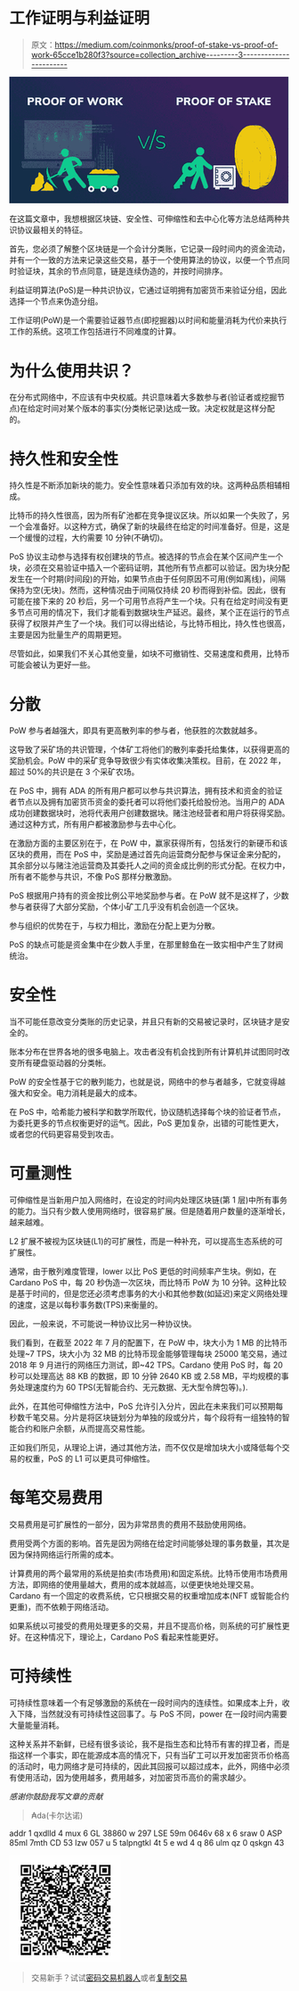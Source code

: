 # 工作证明与利益证明

> 原文：<https://medium.com/coinmonks/proof-of-stake-vs-proof-of-work-65cce1b280f3?source=collection_archive---------3----------------------->

![](img/c697148382566752be03f9f0cd11b5be.png)

在这篇文章中，我想根据区块链、安全性、可伸缩性和去中心化等方法总结两种共识协议最相关的特征。

首先，您必须了解整个区块链是一个会计分类账，它记录一段时间内的资金流动，并有一个一致的方法来记录这些交易，基于一个使用算法的协议，以便一个节点同时验证块，其余的节点同意，链是连续伪造的，并按时间排序。

利益证明算法(PoS)是一种共识协议，它通过证明拥有加密货币来验证分组，因此选择一个节点来伪造分组。

工作证明(PoW)是一个需要验证器节点(即挖掘器)以时间和能量消耗为代价来执行工作的系统。这项工作包括进行不同难度的计算。

# 为什么使用共识？

在分布式网络中，不应该有中央权威。共识意味着大多数参与者(验证者或挖掘节点)在给定时间对某个版本的事实(分类帐记录)达成一致。决定权就是这样分配的。

# 持久性和安全性

持久性是不断添加新块的能力。安全性意味着只添加有效的块。这两种品质相辅相成。

比特币的持久性很高，因为所有矿池都在竞争提议区块。所以如果一个失败了，另一个会准备好。以这种方式，确保了新的块最终在给定的时间准备好。但是，这是一个缓慢的过程，大约需要 10 分钟(不确切)。

PoS 协议主动参与选择有权创建块的节点。被选择的节点会在某个区间产生一个块，必须在交易验证中插入一个密码证明，其他所有节点都可以验证。因为块分配发生在一个时期(时间段)的开始，如果节点由于任何原因不可用(例如离线)，间隔保持为空(无块)。然而，这种情况由于间隔仅持续 20 秒而得到补偿。因此，很有可能在接下来的 20 秒后，另一个可用节点将产生一个块。只有在给定时间没有更多节点可用的情况下，我们才能看到数据块生产延迟。最终，某个正在运行的节点获得了权限并产生了一个块。我们可以得出结论，与比特币相比，持久性也很高，主要是因为批量生产的周期更短。

尽管如此，如果我们不关心其他变量，如块不可撤销性、交易速度和费用，比特币可能会被认为更好一些。

# 分散

PoW 参与者越强大，即具有更高散列率的参与者，他获胜的次数就越多。

这导致了采矿场的共识管理，个体矿工将他们的散列率委托给集体，以获得更高的奖励机会。PoW 中的采矿竞争导致很少有实体收集决策权。目前，在 2022 年，超过 50%的共识是在 3 个采矿农场。

在 PoS 中，拥有 ADA 的所有用户都可以参与共识算法，拥有技术和资金的验证者节点以及拥有加密货币资金的委托者可以将他们委托给股份池。当用户的 ADA 成功创建数据块时，池将代表用户创建数据块。赌注池经营者和用户将获得奖励。通过这种方式，所有用户都被激励参与去中心化。

在激励方面的主要区别在于，在 PoW 中，赢家获得所有，包括发行的新硬币和该区块的费用，而在 PoS 中，奖励是通过首先向运营商分配参与保证金来分配的，其余部分以与赌注池运营商及其委托人之间的资金成比例的形式分配。在权力中，所有者不能参与共识，不像 PoS 那样分散激励。

PoS 根据用户持有的资金按比例公平地奖励参与者。在 PoW 就不是这样了，少数参与者获得了大部分奖励，个体小矿工几乎没有机会创造一个区块。

参与组织的优势在于，与权力相比，激励在分配上更为分散。

PoS 的缺点可能是资金集中在少数人手里，在那里鲸鱼在一致实相中产生了财阀统治。

# 安全性

当不可能任意改变分类账的历史记录，并且只有新的交易被记录时，区块链才是安全的。

账本分布在世界各地的很多电脑上。攻击者没有机会找到所有计算机并试图同时改变所有硬盘驱动器的分类帐。

PoW 的安全性基于它的散列能力，也就是说，网络中的参与者越多，它就变得越强大和安全。电力消耗是最大的成本。

在 PoS 中，哈希能力被科学和数学所取代，协议随机选择每个块的验证者节点，为委托更多的节点权衡更好的运气。因此，PoS 更加复杂，出错的可能性更大，或者您的代码更容易受到攻击。

# 可量测性

可伸缩性是当新用户加入网络时，在设定的时间内处理区块链(第 1 层)中所有事务的能力。当只有少数人使用网络时，很容易扩展。但是随着用户数量的逐渐增长，越来越难。

L2 扩展不被视为区块链(L1)的可扩展性，而是一种补充，可以提高生态系统的可扩展性。

通常，由于散列难度管理，lower 以比 PoS 更低的时间频率产生块。例如，在 Cardano PoS 中，每 20 秒伪造一次区块，而比特币 PoW 为 10 分钟。这种比较是基于时间的，但是您还必须考虑事务的大小和其他参数(如延迟)来定义网络处理的速度，这是以每秒事务数(TPS)来衡量的。

因此，一般来说，不可能说一种协议比另一种协议快。

我们看到，在截至 2022 年 7 月的配置下，在 PoW 中，块大小为 1 MB 的比特币处理~7 TPS，块大小为 32 MB 的比特币现金能够管理每块 25000 笔交易，通过 2018 年 9 月进行的网络压力测试，即~42 TPS。Cardano 使用 PoS 时，每 20 秒可以处理高达 88 KB 的数据，即 10 分钟 2640 KB 或 2.58 MB，平均规模的事务处理速度约为 60 TPS(无智能合约、无元数据、无大型令牌包等)。).

此外，在其他可伸缩性方法中，PoS 允许引入分片，因此在未来我们可以预期每秒数千笔交易。分片是将区块链划分为单独的段或分片，每个段将有一组独特的智能合约和账户余额，从而提高交易性能。

正如我们所见，从理论上讲，通过其他方法，而不仅仅是增加块大小或降低每个交易的权重，PoS 的 L1 可以更具可伸缩性。

# 每笔交易费用

交易费用是可扩展性的一部分，因为非常昂贵的费用不鼓励使用网络。

费用受两个方面的影响。首先是因为网络在给定时间能够处理的事务数量，其次是因为保持网络运行所需的成本。

计算费用的两个最常用的系统是拍卖(市场费用)和固定系统。比特币使用市场费用方法，即网络的使用量越大，费用的成本就越高，以便更快地处理交易。Cardano 有一个固定的收费系统，它只根据交易的权重增加成本(NFT 或智能合约更重)，而不依赖于网络活动。

如果系统以可接受的费用处理更多的交易，并且不提高价格，则系统的可扩展性更好。在这种情况下，理论上，Cardano PoS 看起来性能更好。

# 可持续性

可持续性意味着一个有足够激励的系统在一段时间内的连续性。如果成本上升，收入下降，当然就没有可持续性这回事了。与 PoS 不同，power 在一段时间内需要大量能量消耗。

这种关系并不新鲜，已经有很多谈论，我不是指生态和比特币有害的捍卫者，而是指这样一个事实，即在能源成本高的情况下，只有当矿工可以开发加密货币价格高的活动时，电力网络才是可持续的，因此其回报可以超过成本，此外，网络中必须有使用活动，因为使用越多，费用越多，对加密货币高价的需求越少。

*感谢你鼓励我写文章的贡献*

> ₳da(卡尔达诺)

addr 1 qxdlld 4 mux 6 GL 38860 w 297 LSE 59m 0646v 68 x 6 sraw 0 ASP 85ml 7mth CD 53 lzw 057 u 5 talpngtkl 4t 5 e wd 4 q 86 ulm qz 0 qskgn 43

![](img/a533b2b5529f62d263cb58a1f3228f11.png)

> 交易新手？试试[密码交易机器人](/coinmonks/crypto-trading-bot-c2ffce8acb2a)或者[复制交易](/coinmonks/top-10-crypto-copy-trading-platforms-for-beginners-d0c37c7d698c)